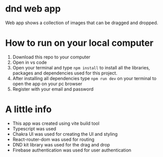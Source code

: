 # dnd web app
Web app shows a collection of images that can be dragged and dropped.
# How to run on your local computer
1. Download this repo to your computer
2. Open in vs code
3. Open your terminal and type `npm install` to install all the libraries, packages and dependencies used for this project.
4. After installing all dependencies type `npm run dev` on your terminal to open the app on your pc browser
5. Register with your email and password

# A little info
+ This app was created using vite build tool
+ Typescript was used
+ Chakra UI was used for creating the UI and styling
+ React-router-dom was used for routing
+ DND kit library was used for the drag and drop
+ Firebase authentication was used for user authentication
